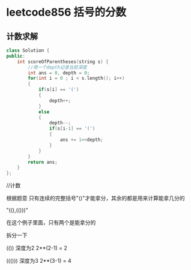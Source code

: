 # leetcode856 括号的分数

## 计数求解

```c++
class Solution {
public:
    int scoreOfParentheses(string s) {
        //用一个depth记录当前深度
        int ans = 0, depth = 0;
        for(int i = 0 ; i < s.length(); i++)
        {
            if(s[i] == '(')
            {
                depth++;
            }
            else
            {
                depth--;
                if(s[i-1] == '(')
                {
                    ans += 1<<depth;
                }
            }
        }
        return ans;
    }
};
```



//计数

根据题意 只有连续的完整括号"()"才能拿分，其余的都是用来计算能拿几分的

 "((),(()))"

在这个例子里面，只有两个是能拿分的

拆分一下

(()) 深度为2 2**(2-1) = 2

((())) 深度为3 2**(3-1) = 4